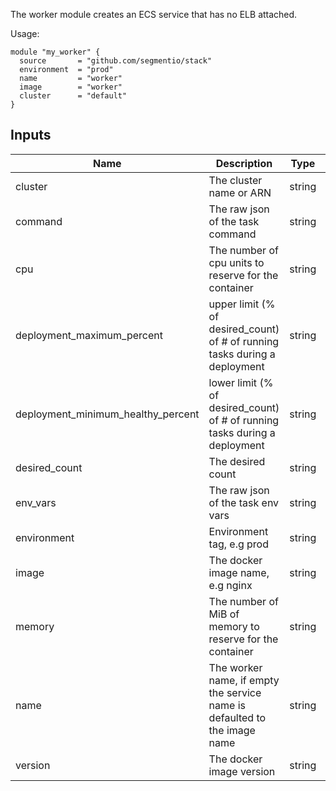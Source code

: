 The worker module creates an ECS service that has no ELB attached.

Usage:

    module "my_worker" {
      source       = "github.com/segmentio/stack"
      environment  = "prod"
      name         = "worker"
      image        = "worker"
      cluster      = "default"
    }



## Inputs

| Name | Description | Type | Default | Required |
|------|-------------|:----:|:-----:|:-----:|
| cluster | The cluster name or ARN | string | - | yes |
| command | The raw json of the task command | string | `[]` | no |
| cpu | The number of cpu units to reserve for the container | string | `512` | no |
| deployment_maximum_percent | upper limit (% of desired_count) of # of running tasks during a deployment | string | `200` | no |
| deployment_minimum_healthy_percent | lower limit (% of desired_count) of # of running tasks during a deployment | string | `100` | no |
| desired_count | The desired count | string | `1` | no |
| env_vars | The raw json of the task env vars | string | `[]` | no |
| environment | Environment tag, e.g prod | string | - | yes |
| image | The docker image name, e.g nginx | string | - | yes |
| memory | The number of MiB of memory to reserve for the container | string | `512` | no |
| name | The worker name, if empty the service name is defaulted to the image name | string | `` | no |
| version | The docker image version | string | `latest` | no |

